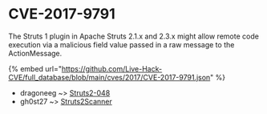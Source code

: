 # CVE-2017-9791

The Struts 1 plugin in Apache Struts 2.1.x and 2.3.x might allow remote code execution via a malicious field value passed in a raw message to the ActionMessage.

{% embed url="https://github.com/Live-Hack-CVE/full_database/blob/main/cves/2017/CVE-2017-9791.json" %}


* dragoneeg ~> [Struts2-048](https://www.alice-snow.ru/2017/database/cve-2017-9791/struts2-048-dragoneeg)
* gh0st27 ~> [Struts2Scanner](https://www.alice-snow.ru/2017/database/cve-2017-9791/struts2scanner-gh0st27)
